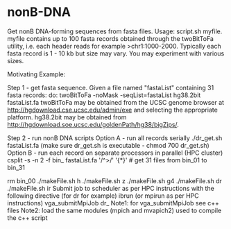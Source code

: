 # nonB-DNA
Get nonB DNA-forming sequences from fasta files. 
Usage: script.sh myfile.
myfile contains up to 100 fasta records obtained through the twoBitToFa utility, i.e. each header reads for example >chr1:1000-2000. Typically each fasta record is 1 - 10 kb but size may vary. You may experiment with various sizes.

Motivating Example:

Step 1 - get fasta sequence.
Given a file named "fastaList" containing 31 fasta records:
do:
twoBitToFa -noMask -seqList=fastaList hg38.2bit fastaList.fa
twoBitToFa may be obtained from the UCSC genome browser at http://hgdownload.cse.ucsc.edu/admin/exe and selecting the appropriate platform. hg38.2bit may be obtained from http://hgdownload.soe.ucsc.edu/goldenPath/hg38/bigZips/.

Step 2 - run nonB DNA scripts
Option A - run all records serially
./dr_get.sh fastaList.fa (make sure dr_get.sh is executable - chmod 700 dr_get.sh)
Option B - run each record on separate processors in parallel (HPC cluster)
csplit -s -n 2 -f bin_ fastaList.fa '/^>/' '{*}' # get 31 files from bin_01 to bin_31

rm bin_00
./makeFile.sh h
./makeFile.sh z
./makeFile.sh g4
./makeFile.sh dr
./makeFile.sh ir
Submit job to scheduler as per HPC instructions with the following directive (for dr for example)
ibrun (or mpirun as per HPC instructions) vga_submitMpiJob dr_
Note1: for vga_submitMpiJob see c++ files
Note2: load the same modules (mpich and mvapich2) used to compile the c++ script

